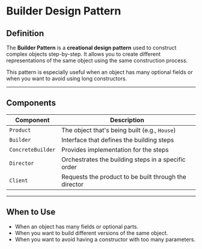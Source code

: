 # Builder Design Pattern

## Definition

The **Builder Pattern** is a **creational design pattern** used to construct complex objects step-by-step. It allows you to create different representations of the same object using the same construction process.

This pattern is especially useful when an object has many optional fields or when you want to avoid using long constructors.

---

## Components

| Component        | Description                                                  |
|------------------|--------------------------------------------------------------|
| `Product`        | The object that's being built (e.g., `House`)                |
| `Builder`        | Interface that defines the building steps                    |
| `ConcreteBuilder`| Provides implementation for the steps                        |
| `Director`       | Orchestrates the building steps in a specific order          |
| `Client`         | Requests the product to be built through the director        |

---

##  When to Use

- When an object has many fields or optional parts.
- When you want to build different versions of the same object.
- When you want to avoid having a constructor with too many parameters.

